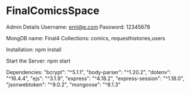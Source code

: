 # FinalComicsSpace

Admin Details 
Username: erni@e.com 
Password: 12345678

MongDB name: Final4
Collections: comics, requesthistories,users

Installation:
npm install

Start the Server: 
npm start

Dependencies: "bcrypt": "^5.1.1",
              "body-parser": "^1.20.2",
              "dotenv": "^16.4.4",
              "ejs": "^3.1.9",
              "express": "^4.18.2",
              "express-session": "^1.18.0",
              "jsonwebtoken": "^9.0.2",
              "mongoose": "^8.1.3"
